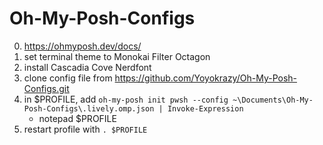 # Oh-My-Posh-Configs

0. https://ohmyposh.dev/docs/
1. set terminal theme to Monokai Filter Octagon
2. install Cascadia Cove Nerdfont
3. clone config file from https://github.com/Yoyokrazy/Oh-My-Posh-Configs.git
4. in $PROFILE, add `oh-my-posh init pwsh --config ~\Documents\Oh-My-Posh-Configs\.lively.omp.json | Invoke-Expression`
    - notepad $PROFILE
5. restart profile with `. $PROFILE`
